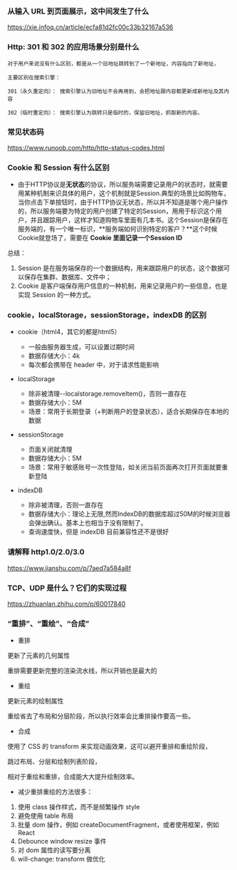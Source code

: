 ### 从输入 URL 到页面展示，这中间发生了什么

https://xie.infoq.cn/article/ecfa81d2fc00c33b32167a536

### Http: 301 和 302 的应用场景分别是什么

```
对于用户来说没有什么区别，都是从一个旧地址跳转到了一个新地址，内容指向了新地址，

主要区别在搜索引擎：

301（永久重定向）： 搜索引擎认为旧地址不会再用到，会把地址跟内容都更新成新地址及其内容

302（临时重定向）： 搜索引擎认为跳转只是临时的，保留旧地址，抓取新的内容。

```

### 常见状态码

https://www.runoob.com/http/http-status-codes.html

### Cookie 和 Session 有什么区别

- 由于HTTP协议是**无状态**的协议，所以服务端需要记录用户的状态时，就需要用某种机制来识具体的用户，这个机制就是Session.典型的场景比如购物车，当你点击下单按钮时，由于HTTP协议无状态，所以并不知道是哪个用户操作的，所以服务端要为特定的用户创建了特定的Session，用用于标识这个用户，并且跟踪用户，这样才知道购物车里面有几本书。这个Session是保存在服务端的，有一个唯一标识，**服务端如何识别特定的客户？**这个时候Cookie就登场了，需要在 **Cookie 里面记录一个Session ID**

总结：
1. Session 是在服务端保存的一个数据结构，用来跟踪用户的状态，这个数据可以保存在集群、数据库、文件中；
2. Cookie 是客户端保存用户信息的一种机制，用来记录用户的一些信息，也是实现 Session 的一种方式。


### cookie，localStorage，sessionStorage，indexDB 的区别

- cookie（html4，其它的都是html5）
  - 一般由服务器生成，可以设置过期时间
  - 数据存储大小：4k
  - 每次都会携带在 header 中，对于请求性能影响

- localStorage
  - 除非被清理--localstorage.removeItem()，否则一直存在
  - 数据存储大小：5M
  - 场景：常用于长期登录（+判断用户的登录状态），适合长期保存在本地的数据

- sessionStorage
  - 页面关闭就清理
  - 数据存储大小：5M
  - 场景：常用于敏感账号一次性登陆，如关闭当前页面再次打开页面就要重新登陆

- indexDB
  - 除非被清理，否则一直存在
  - 数据存储大小：理论上无限,然而IndexDB的数据库超过50M的时候浏览器会弹出确认。基本上也相当于没有限制了。
  - 查询速度快，但是 indexDB 目前兼容性还不是很好

### 请解释 http1.0/2.0/3.0

https://www.jianshu.com/p/7aed7a584a8f

### TCP、UDP 是什么？它们的实现过程

https://zhuanlan.zhihu.com/p/60017840

### “重排”、“重绘”、“合成”

- 重排

更新了元素的几何属性

重排需要更新完整的渲染流水线，所以开销也是最大的

- 重绘

更新元素的绘制属性

重绘省去了布局和分层阶段，所以执行效率会比重排操作要高一些。

- 合成

使用了 CSS 的 transform 来实现动画效果，这可以避开重排和重绘阶段，

跳过布局、分层和绘制列表阶段，

相对于重绘和重排，合成能大大提升绘制效率。

- 减少重排重绘的方法很多：

1. 使用 class 操作样式，而不是频繁操作 style
2. 避免使用 table 布局
3. 批量 dom 操作，例如 createDocumentFragment，或者使用框架，例如 React
4. Debounce window resize 事件
5. 对 dom 属性的读写要分离
6. will-change: transform 做优化
